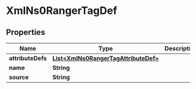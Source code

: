 
# XmlNs0RangerTagDef

## Properties
Name | Type | Description | Notes
------------ | ------------- | ------------- | -------------
**attributeDefs** | [**List&lt;XmlNs0RangerTagAttributeDef&gt;**](XmlNs0RangerTagAttributeDef.md) |  |  [optional]
**name** | **String** |  |  [optional]
**source** | **String** |  |  [optional]




